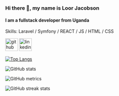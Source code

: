 ### Hi there 👋, my name is Loor Jacobson
#### I am a fullstack developer from Uganda

Skills: Laravel / Symfony / REACT / JS / HTML / CSS

[<img src='https://cdn.jsdelivr.net/npm/simple-icons@3.0.1/icons/github.svg' alt='github' height='40'>](https://github.com/Loorinho)  [<img src='https://cdn.jsdelivr.net/npm/simple-icons@3.0.1/icons/linkedin.svg' alt='linkedin' height='40'>](https://www.linkedin.com/in/https://www.linkedin.com/in/loorjacobson//)  

[![Top Langs](https://github-readme-stats.vercel.app/api/top-langs/?username=Loorinho)](https://github.com/anuraghazra/github-readme-stats)

![GitHub stats](https://github-readme-stats.vercel.app/api?username=Loorinho&show_icons=true&count_private=true)  



![GitHub metrics](https://metrics.lecoq.io/Loorinho)  

![GitHub streak stats](https://streak-stats.demolab.com/?user=Loorinho)  

